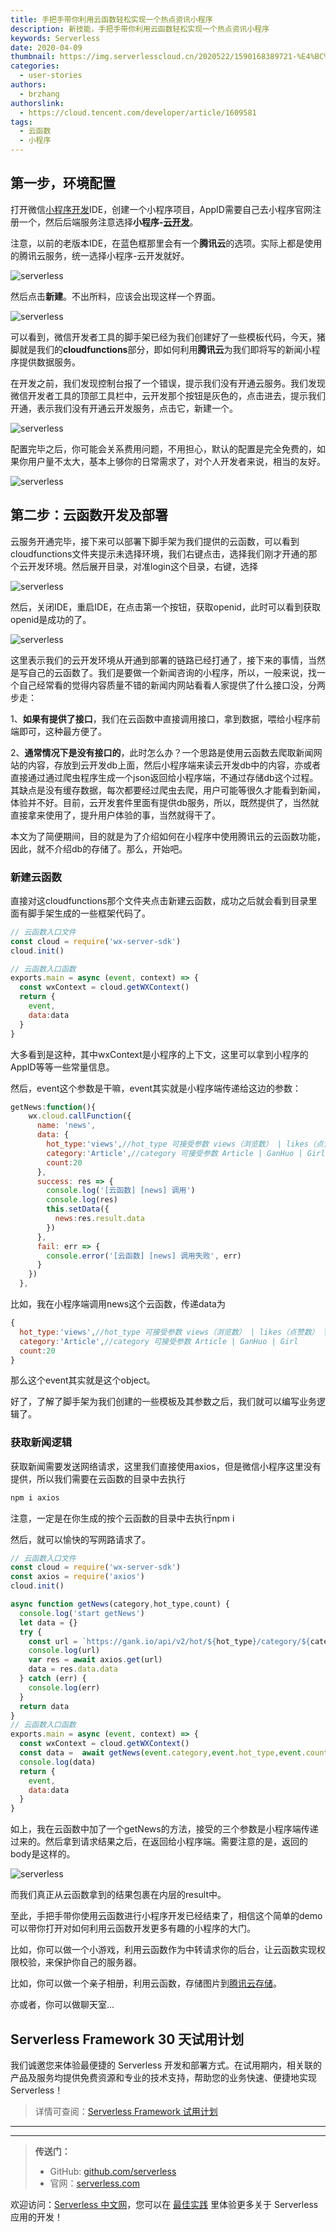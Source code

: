 ```yaml
---
title: 手把手带你利用云函数轻松实现一个热点资讯小程序
description: 新技能，手把手带你利用云函数轻松实现一个热点资讯小程序
keywords: Serverless
date: 2020-04-09
thumbnail: https://img.serverlesscloud.cn/2020522/1590168389721-%E4%BC%81%E4%B8%9A%E5%BE%AE%E4%BF%A1%E6%88%AA%E5%9B%BE_15901683546214.png
categories:
  - user-stories
authors:
  - brzhang
authorslink:
  - https://cloud.tencent.com/developer/article/1609581
tags:
  - 云函数
  - 小程序
---
```


## **第一步，环境配置**

打开微信[小程序开发](https://cloud.tencent.com/solution/la?from=10908)IDE，创建一个小程序项目，AppID需要自己去小程序官网注册一个，然后后端服务注意选择**小程序-**[**云开发**](https://cloud.tencent.com/product/tcb?from=10908)。

注意，以前的老版本IDE，在蓝色框那里会有一个**腾讯云**的选项。实际上都是使用的腾讯云服务，统一选择小程序-云开发就好。

![serverless]( https://img.serverlesscloud.cn/2020522/1590168390127-%E4%BC%81%E4%B8%9A%E5%BE%AE%E4%BF%A1%E6%88%AA%E5%9B%BE_15901683546214.png )

然后点击**新建**。不出所料，应该会出现这样一个界面。

![serverless]( https://img.serverlesscloud.cn/2020522/1590168390210-%E4%BC%81%E4%B8%9A%E5%BE%AE%E4%BF%A1%E6%88%AA%E5%9B%BE_15901683546214.png )

可以看到，微信开发者工具的脚手架已经为我们创建好了一些模板代码，今天，猪脚就是我们的**cloudfunctions**部分，即如何利用**腾讯云**为我们即将写的新闻小程序提供数据服务。

在开发之前，我们发现控制台报了一个错误，提示我们没有开通云服务。我们发现微信开发者工具的顶部工具栏中，云开发那个按钮是灰色的，点击进去，提示我们开通，表示我们没有开通云开发服务，点击它，新建一个。

![serverless](  https://img.serverlesscloud.cn/2020522/1590168390129-%E4%BC%81%E4%B8%9A%E5%BE%AE%E4%BF%A1%E6%88%AA%E5%9B%BE_15901683546214.png  )

配置完毕之后，你可能会关系费用问题，不用担心，默认的配置是完全免费的，如果你用户量不太大，基本上够你的日常需求了，对个人开发者来说，相当的友好。

![serverless]( https://img.serverlesscloud.cn/2020522/1590168389290-%E4%BC%81%E4%B8%9A%E5%BE%AE%E4%BF%A1%E6%88%AA%E5%9B%BE_15901683546214.png )

## **第二步：云函数开发及部署**

云服务开通完毕，接下来可以部署下脚手架为我们提供的云函数，可以看到cloudfunctions文件夹提示未选择环境，我们右键点击，选择我们刚才开通的那个云开发环境。然后展开目录，对准login这个目录，右键，选择

![serverless]( https://img.serverlesscloud.cn/2020522/1590168390283-%E4%BC%81%E4%B8%9A%E5%BE%AE%E4%BF%A1%E6%88%AA%E5%9B%BE_15901683546214.png )

然后，关闭IDE，重启IDE，在点击第一个按钮，获取openid，此时可以看到获取openid是成功的了。

![serverless]( https://img.serverlesscloud.cn/2020522/1590168389247-%E4%BC%81%E4%B8%9A%E5%BE%AE%E4%BF%A1%E6%88%AA%E5%9B%BE_15901683546214.png )

这里表示我们的云开发环境从开通到部署的链路已经打通了，接下来的事情，当然是写自己的云函数了。我们是要做一个新闻咨询的小程序，所以，一般来说，找一个自己经常看的觉得内容质量不错的新闻内网站看看人家提供了什么接口没，分两步走：

1、**如果有提供了接口**，我们在云函数中直接调用接口，拿到数据，喂给小程序前端即可，这种最方便了。

2、**通常情况下是没有接口的**，此时怎么办？一个思路是使用云函数去爬取新闻网站的内容，存放到云开发db上面，然后小程序端来读云开发db中的内容，亦或者直接通过通过爬虫程序生成一个json返回给小程序端，不通过存储db这个过程。其缺点是没有缓存数据，每次都要经过爬虫去爬，用户可能等很久才能看到新闻，体验并不好。目前，云开发套件里面有提供db服务，所以，既然提供了，当然就直接拿来使用了，提升用户体验的事，当然就得干了。

本文为了简便期间，目的就是为了介绍如何在小程序中使用腾讯云的云函数功能，因此，就不介绍db的存储了。那么，开始吧。

### **新建云函数**

直接对这cloudfunctions那个文件夹点击新建云函数，成功之后就会看到目录里面有脚手架生成的一些框架代码了。

```javascript
// 云函数入口文件
const cloud = require('wx-server-sdk')
cloud.init()

// 云函数入口函数
exports.main = async (event, context) => {
  const wxContext = cloud.getWXContext()
  return {
    event,
    data:data
  }
}
```

大多看到是这种，其中wxContext是小程序的上下文，这里可以拿到小程序的AppID等等一些常量信息。

然后，event这个参数是干嘛，event其实就是小程序端传递给这边的参数：

```javascript
getNews:function(){
    wx.cloud.callFunction({
      name: 'news',
      data: {
        hot_type:'views',//hot_type 可接受参数 views（浏览数） | likes（点赞数） | comments（评论数）
        category:'Article',//category 可接受参数 Article | GanHuo | Girl
        count:20
      },
      success: res => {
        console.log('[云函数] [news] 调用')
        console.log(res)
        this.setData({
          news:res.result.data
        })
      },
      fail: err => {
        console.error('[云函数] [news] 调用失败', err)
      }
    })
  },
```

比如，我在小程序端调用news这个云函数，传递data为

```javascript
{
  hot_type:'views',//hot_type 可接受参数 views（浏览数） | likes（点赞数） | comments（评论数）
  category:'Article',//category 可接受参数 Article | GanHuo | Girl
  count:20
}
```

那么这个event其实就是这个object。

好了，了解了脚手架为我们创建的一些模板及其参数之后，我们就可以编写业务逻辑了。

### **获取新闻逻辑**

获取新闻需要发送网络请求，这里我们直接使用axios，但是微信小程序这里没有提供，所以我们需要在云函数的目录中去执行

```javascript
npm i axios
```

注意，一定是在你生成的按个云函数的目录中去执行npm i

然后，就可以愉快的写网路请求了。

```javascript
// 云函数入口文件
const cloud = require('wx-server-sdk')
const axios = require('axios')
cloud.init()

async function getNews(category,hot_type,count) {
  console.log('start getNews')
  let data = {}
  try {
    const url = `https://gank.io/api/v2/hot/${hot_type}/category/${category}/count/${count}`
    console.log(url)
    var res = await axios.get(url)
    data = res.data.data
  } catch (err) {
    console.log(err)
  }
  return data
}
// 云函数入口函数
exports.main = async (event, context) => {
  const wxContext = cloud.getWXContext()
  const data =  await getNews(event.category,event.hot_type,event.count)
  console.log(data)
  return {
    event,
    data:data
  }
}
```

如上，我在云函数中加了一个getNews的方法，接受的三个参数是小程序端传递过来的。然后拿到请求结果之后，在返回给小程序端。需要注意的是，返回的body是这样的。

![serverless]( https://img.serverlesscloud.cn/2020522/1590168389721-%E4%BC%81%E4%B8%9A%E5%BE%AE%E4%BF%A1%E6%88%AA%E5%9B%BE_15901683546214.png )

而我们真正从云函数拿到的结果包裹在内层的result中。

至此，手把手带你使用云函数进行小程序开发已经结束了，相信这个简单的demo可以带你打开对如何利用云函数开发更多有趣的小程序的大门。

比如，你可以做一个小游戏，利用云函数作为中转请求你的后台，让云函数实现权限校验，来保护你自己的服务器。

比如，你可以做一个亲子相册，利用云函数，存储图片到[腾讯云存储](https://cloud.tencent.com/product/cos?from=10908)。

亦或者，你可以做聊天室...

## Serverless Framework 30 天试用计划

我们诚邀您来体验最便捷的 Serverless 开发和部署方式。在试用期内，相关联的产品及服务均提供免费资源和专业的技术支持，帮助您的业务快速、便捷地实现 Serverless！

> 详情可查阅：[Serverless Framework 试用计划](https://cloud.tencent.com/document/product/1154/38792)

---
<div id='scf-deploy-iframe-or-md'></div>

---

> **传送门：**
> - GitHub: [github.com/serverless](https://github.com/serverless/serverless/blob/master/README_CN.md)
> - 官网：[serverless.com](https://serverless.com/)

欢迎访问：[Serverless 中文网](https://serverlesscloud.cn/)，您可以在 [最佳实践](https://serverlesscloud.cn/best-practice) 里体验更多关于 Serverless 应用的开发！
